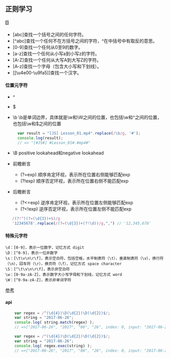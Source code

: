 ## 正则学习


#### []
- [abc]查找一个括号之间的任何字符。
- [^abc]查找一个任何不在方括号之间的字符，^在中括号中有取反的意思。
- [0-9]查找一个任何从0至9的数字。
- [a-z]查找一个任何从小写a到小写z的字符。
- [A-Z]查找一个任何从大写A到大写Z的字符。
- [A-z]查找一个字母（包含大小写和下划线）。
- [[\u4e00-\u9fa5]]查找一个汉字。

#### 位置元字符
- ^
- $ 
- \b
  \b是单词边界，具体就是\w和\W之间的位置，也包括\w和^之间的位置，也包括\w和$之间的位置
  ```js
    var result = "[JS] Lesson_01.mp4".replace(/\b/g, '#');
    console.log(result); 
    // => "[#JS#] #Lesson_01#.#mp4#"
  ```

- \B
positive lookahead和negative lookahead
- 前瞻断言
    - (?=exp) 顺序肯定环视，表示所在位置右侧能够匹配exp
    - (?!exp) 顺序否定环视，表示所在位置右侧不能匹配exp
- 后瞻断言
    - (?<=exp) 逆序肯定环视，表示所在位置左侧能够匹配exp
    - (?<!exp) 逆序否定环视，表示所在位置左侧不能匹配exp
```js
   /(?!^)(?=(\d{3})+$)/g
   '12345678'.replace(/(?=(\d{3})+(?!\d))/g,",") // '12,345,678'
```



#### 特殊元字符
>
    \d：[0-9]，表示一位数字，记忆方式 digit
    \D：[^0-9]，表示一位非数字
    \s：[\t\v\n\r\f]，表示空白符，包括空格，水平制表符（\t），垂直制表符（\v），换行符（\n），回车符（\r），换页符（\f），记忆方式 space character
    \S：[^\t\v\n\r\f]，表示非空白符
    \w：[0-9a-zA-Z]，表示数字大小写字母和下划线，记忆方式 word
    \W：[^0-9a-zA-Z]，表示非单词字符
>

[参考](https://juejin.im/post/59b5e50f51882519777c4815)

#### api
```js
    var regex = /^(\d{4})\D(\d{2})\D(\d{2})$/;
    var string = "2017-06-26";
    console.log( string.match(regex) );
    // =>["2017-06-26", "2017", "06", "26", index: 0, input: "2017-06-26"]
```
```js
    var regex = /^(\d{4})\D(\d{2})\D(\d{2})$/;
    var string = "2017-06-26";
    console.log( regex.exec(string) );
    // =>["2017-06-26", "2017", "06", "26", index: 0, input: "2017-06-26"]

```